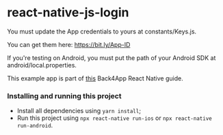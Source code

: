 # react-native-js-login

You must update the App credentials to yours at constants/Keys.js.

You can get them here: https://bit.ly/App-ID

If you're testing on Android, you must put the path of your Android SDK at android/local.properties.

This example app is part of [this](https://www.back4app.com/docs/react-native/parse-sdk/working-with-users/react-native-login) Back4App React Native guide.

### Installing and running this project

- Install all dependencies using `yarn install`;
- Run this project using `npx react-native run-ios` or `npx react-native run-android`.
